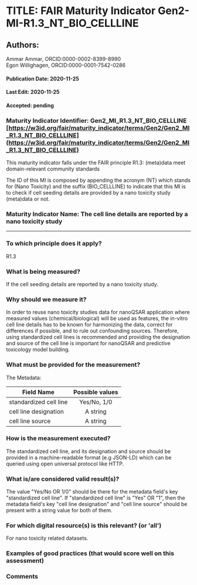 # TITLE:  FAIR Maturity Indicator Gen2-MI-R1.3_NT_BIO_CELLLINE

## Authors: 
Ammar Ammar, ORCID:0000-0002-8399-8990 <br />
Egon Willighagen, ORCID:0000-0001-7542-0286

#### Publication Date: 2020-11-25
#### Last Edit: 2020-11-25
#### Accepted: pending


### Maturity Indicator Identifier: Gen2_MI_R1.3_NT_BIO_CELLLINE [https://w3id.org/fair/maturity_indicator/terms/Gen2/Gen2_MI_R1.3_NT_BIO_CELLLINE](https://w3id.org/fair/maturity_indicator/terms/Gen2/Gen2_MI_R1.3_NT_BIO_CELLLINE)

This maturity indicator falls under the FAIR principle R1.3:
(meta)data meet domain-relevant community standards

The ID of this MI is composed by appending the acronym (NT) which stands for (Nano Toxicity) and the suffix (BIO_CELLLINE) to indicate that this MI is to check if cell seeding details are provided by a nano toxicity study (meta)data or not.

### Maturity Indicator Name:  The cell line details are reported by a nano toxicity study

----

### To which principle does it apply?  
R1.3

### What is being measured?
If the cell seeding details are reported by a nano toxicity study.

### Why should we measure it?
In order to reuse nano toxicity studies data for nanoQSAR application where measured values (chemical/biological) will be used as features, the in-vitro cell line details has to be known for harmonizing the data, correct for differences if possible, and to rule out confounding sources. Therefore, using standardized cell lines is recommended and providing the designation and source of the cell line is important for nanoQSAR and predictive toxicology model building.



### What must be provided for the measurement?
The Metadata: 

| Field Name             | Possible values |
| ---------------------- | :-------------: |
| standardized cell line |   Yes/No, 1/0   |
| cell line designation  |    A string     |
| cell line source       |    A string     |



### How is the measurement executed?

The standardized cell line, and its designation and source should be provided in a machine-readable format (e.g JSON-LD) which can be queried using open universal protocol like HTTP.


### What is/are considered valid result(s)?
The value "Yes/No OR 1/0" should be there for the metadata field's key "standardized cell line". If "standardized cell line" is "Yes" OR "1", then the metadata field's key "cell line designation" and "cell line source" should be present with a string value for both of them.

### For which digital resource(s) is this relevant? (or 'all')
For nano toxicity related datasets. 

### Examples of good practices (that would score well on this assessment)


### Comments
